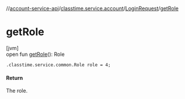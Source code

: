 //[account-service-api](../../../index.md)/[classtime.service.account](../index.md)/[LoginRequest](index.md)/[getRole](get-role.md)

# getRole

[jvm]\
open fun [getRole](get-role.md)(): Role

`.classtime.service.common.Role role = 4;`

#### Return

The role.
